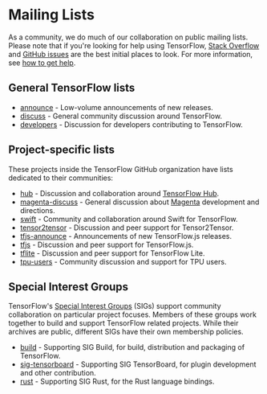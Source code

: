 # Mailing Lists

As a community, we do much of our collaboration on public mailing lists.
Please note that if you're looking for help using TensorFlow, [Stack
Overflow](https://stackoverflow.com/questions/tagged/tensorflow) and
[GitHub issues](https://github.com/tensorflow/tensorflow/issues)
are the best initial places to look. For more information,
see [how to get help](/community/#get_help).

## General TensorFlow lists

* [announce](https://groups.google.com/a/tensorflow.org/d/forum/announce) - Low-volume announcements of new releases.
* [discuss](https://groups.google.com/a/tensorflow.org/d/forum/discuss) - General community discussion around TensorFlow.
* [developers](https://groups.google.com/a/tensorflow.org/d/forum/developers) - Discussion for developers contributing to TensorFlow.

## Project-specific lists

These projects inside the TensorFlow GitHub organization have lists dedicated to their communities:

* [hub](https://groups.google.com/a/tensorflow.org/d/forum/hub) -
  Discussion and collaboration around [TensorFlow Hub](https://github.com/tensorflow/hub).
* [magenta-discuss](https://groups.google.com/a/tensorflow.org/d/forum/magenta-discuss) -
  General discussion about [Magenta](https://magenta.tensorflow.org/)
  development and directions.
* [swift](https://groups.google.com/a/tensorflow.org/d/forum/swift) -
  Community and collaboration around Swift for TensorFlow.
* [tensor2tensor](https://groups.google.com/d/forum/tensor2tensor) - Discussion
  and peer support for Tensor2Tensor.
* [tfjs-announce](https://groups.google.com/a/tensorflow.org/d/forum/tfjs-announce) -
  Announcements of new TensorFlow.js releases.
* [tfjs](https://groups.google.com/a/tensorflow.org/d/forum/tfjs) - Discussion
  and peer support for TensorFlow.js.
* [tflite](https://groups.google.com/a/tensorflow.org/d/forum/tflite) - Discussion and
  peer support for TensorFlow Lite.
* [tpu-users](https://groups.google.com/a/tensorflow.org/d/forum/tpu-users) - Community discussion
  and support for TPU users.

## Special Interest Groups

TensorFlow's [Special Interest
Groups](/community/contributing#special_interest_groups) (SIGs) support
community collaboration on particular project focuses. Members of these groups
work together to build and support TensorFlow related projects. While their
archives are public, different SIGs have their own membership policies.

* [build](https://groups.google.com/a/tensorflow.org/d/forum/build) -
  Supporting SIG Build, for build, distribution and packaging of TensorFlow.
* [sig-tensorboard](https://groups.google.com/a/tensorflow.org/d/forum/sig-tensorboard) -
  Supporting SIG TensorBoard, for plugin development and other contribution.
* [rust](https://groups.google.com/a/tensorflow.org/d/forum/rust) -
  Supporting SIG Rust, for the Rust language bindings.
